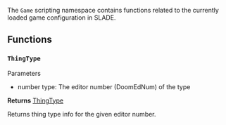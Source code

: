 The `Game` scripting namespace contains functions related to the currently loaded game configuration in SLADE.

## Functions

### `ThingType`

<listhead>Parameters</listhead>

  * <type>number</type> <arg>type</arg>: The editor number (DoomEdNum) of the type

**Returns** <type>[ThingType](../Types/ThingType.md)</type>

Returns thing type info for the given editor number.
